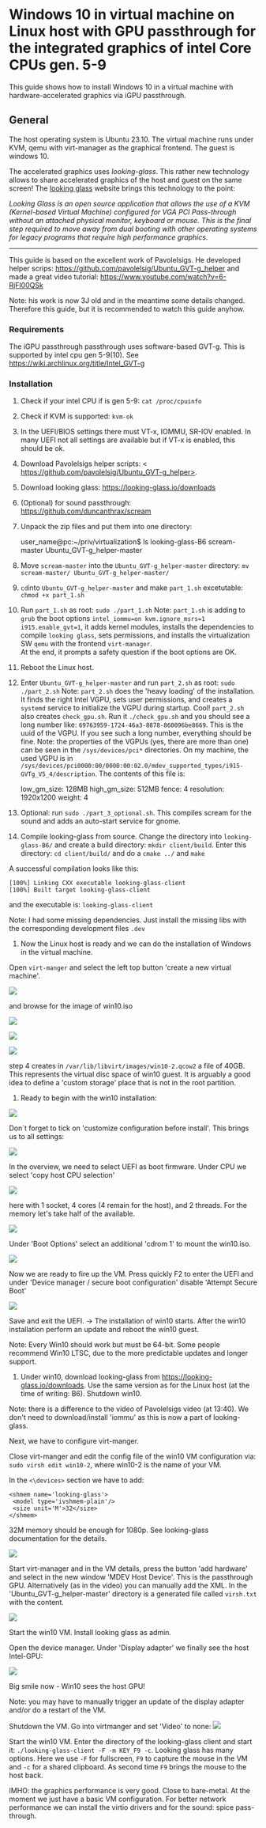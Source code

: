 Windows 10 in virtual machine on Linux host with GPU passthrough for the integrated graphics of intel Core CPUs gen. 5-9
=======================================================

This guide shows how to install Windows 10 in a virtual machine with hardware-accelerated graphics via iGPU passthrough. 

## General
The host operating system is Ubuntu 23.10. The virtual machine runs under KVM, qemu with virt-manager as the graphical frontend. The guest is windows 10.

The accelerated graphics uses _looking-glass_. This rather new technology allows to share accelerated graphics of the host and guest on the same screen! The [looking glass](https://looking-glass.io/) website brings this technology to the point: 

*Looking Glass is an open source application that allows the use of a KVM (Kernel-based Virtual Machine) configured for VGA PCI Pass-through without an attached physical monitor, keyboard or mouse. This is the final step required to move away from dual booting with other operating systems for legacy programs that require high performance graphics.*

----------------------------------------------------------- 

This guide is based on the excellent work of Pavolelsigs. He developed helper scrips: <https://github.com/pavolelsig/Ubuntu_GVT-g_helper>
and made a great video tutorial:
<https://www.youtube.com/watch?v=6-RjFl00QSk>

Note: his work is now 3J old and in the meantime some details changed. Therefore this guide, but it is recommended to watch this guide anyhow.

### Requirements
The iGPU passthrough passthrough uses software-based GVT-g. This is supported by intel cpu gen 5-9(10). See <https://wiki.archlinux.org/title/Intel_GVT-g>

### Installation

1. Check if your intel CPU if is gen 5-9: `cat /proc/cpuinfo`
1. Check if KVM is supported: `kvm-ok`
1. In the UEFI/BIOS settings there must VT-x, IOMMU, SR-IOV enabled. In many UEFI not all settings are available but if VT-x is enabled, this should be ok.
1. Download  Pavolelsigs helper scripts:
< https://github.com/pavolelsig/Ubuntu_GVT-g_helper>.
1. Download looking glass:
 <https://looking-glass.io/downloads>
1. (Optional) for sound passthrough:
 <https://github.com/duncanthrax/scream> 
1. Unpack the zip files and put them into one directory:

	user_name@pc:~/priv/virtualization$ ls
	looking-glass-B6  scream-master  Ubuntu_GVT-g_helper-master
1. Move `scream-master` into the `Ubuntu_GVT-g_helper-master` directory: `mv scream-master/ Ubuntu_GVT-g_helper-master/`

1. `cd`into `Ubuntu_GVT-g_helper-master` and make `part_1.sh` excetutable: `chmod +x part_1.sh`
1. Run `part_1.sh` as root: `sudo ./part_1.sh`
Note: `part_1.sh` is adding to `grub` the boot options `intel_iommu=on kvm.ignore_msrs=1 i915.enable_gvt=1`, it adds kernel modules, installs the dependencies to compile `looking glass`, sets permissions, and installs the virtualization SW `qemu` with the frontend `virt-manager`.		
At the end, it prompts a safety question if the boot options are OK.
1. Reboot the Linux host.
1. Enter `Ubuntu_GVT-g_helper-master` and run `part_2.sh` as root: `sudo ./part_2.sh`
Note: `part_2.sh` does the 'heavy loading' of the installation. It finds the right Intel VGPU, sets user permissions, and creates a `systemd` service to initialize the VGPU during startup. Cool!
`part_2.sh` also creates `check_gpu.sh`. Run it `./check_gpu.sh` and you should see a long number like: `69763959-1724-46a3-8878-860096be8669`. This is the uuid of the VGPU. If you see such a long number, everything should be fine.
Note: the properties of the VGPUs (yes, there are more than one) can be seen in the `/sys/devices/pci*` directories. On my machine, the used VGPU is in `/sys/devices/pci0000:00/0000:00:02.0/mdev_supported_types/i915-GVTg_V5_4/description`. The contents of this file is:
  
	low_gm_size: 128MB
	high_gm_size: 512MB
	fence: 4
	resolution: 1920x1200
	weight: 4
1. Optional: run `sudo ./part_3_optional.sh`. This compiles scream for the sound and adds an auto-start service for gnome.
1. Compile looking-glass from source.
Change the directory into `looking-glass-B6/` and create a build directory: `mkdir client/build`. Enter this directory: `cd client/build/` and do a `cmake ../` and `make`

A successful compilation looks like this: 

	[100%] Linking CXX executable looking-glass-client
	[100%] Built target looking-glass-client
and the executable is: `looking-glass-client`

Note: I had some missing dependencies. Just install the missing libs with the corresponding development files `.dev`
1. Now the Linux host is ready and we can do the installation of Windows in the virtual machine.

Open `virt-manger` and select the left top button 'create a new virtual machine'.

![](1.png)

and browse for the image of win10.iso

![](2.png)

![](3.png)

![](4.png)

step 4 creates in `/var/lib/libvirt/images/win10-2.qcow2` a file of 40GB. This represents the virtual disc space of win10 guest. It is arguably a good idea to define a 'custom storage' place that is not in the root partition.
1. Ready to begin with the win10 installation:
   
![](5.png)

Don´t forget to tick on 'customize configuration before install'. This brings us to all settings:

![](6.png)

In the overview, we need to select UEFI as boot firmware. Under CPU we select 'copy host CPU selection'

![](7.png)

here with 1 socket, 4 cores (4 remain for the host), and 2 threads. For the memory let's take half of the available.

![](8.png)

Under 'Boot Options' select an additional 'cdrom 1' to mount the win10.iso.

![](9.png)

Now we are ready to fire up the VM. 
Press quickly F2 to enter the UEFI and under 'Device manager  / secure boot configuration' disable 'Attempt Secure Boot'

![](10.png)

Save and exit the UEFI. -> The installation of win10 starts. After the win10 installation perform an update and reboot the win10 guest.

Note: Every Win10 should work but must be 64-bit. Some people recommend Win10 LTSC, due to the more predictable updates and longer support.
  
1. Under win10, download looking-glass from <https://looking-glass.io/downloads>. Use the same version as for the Linux host (at the time of writing: B6). Shutdown win10.

Note: there is a difference to the video of Pavolelsigs video (at 13:40). We don't need to download/install 'iommu' as this is now a part of looking-glass.

Next, we have to configure virt-manger.

Close virt-manger and edit the config file of the win10 VM configuration via: `sudo virsh edit win10-2`, where win10-2 is the name of your VM.
 
In the `<\devices>` section we have to add:

	<shmem name='looking-glass'>
     <model type='ivshmem-plain'/>
     <size unit='M'>32</size>
    </shmem>
32M memory should be enough for 1080p. See looking-glass documentation for the details.

![](11.png)

Start virt-manager and in the VM details, press the button 'add hardware' and select in the new window 'MDEV Host Device'. This is the passthrough GPU. Alternatively (as in the video) you can manually add the XML. In the 'Ubuntu_GVT-g_helper-master' directory is a generated file called `virsh.txt` with the content.

![](12.png)

Start the win10 VM. Install looking glass as admin.

Open the device manager. Under 'Display adapter' we finally see the host Intel-GPU:

![](13.png)

Big smile now - Win10 sees the host GPU!

Note: you may have to manually trigger an update of the display adapter and/or do a restart of the VM.

Shutdown the VM. Go into virtmanger and set 'Video' to none:
![](14.png)

Start the win10 VM. Enter the directory of the looking-glass client and start it: `./looking-glass-client -F -m KEY_F9 -c`.
Looking glass has many options. Here we use `-F` for fullscreen, `F9` to capture the mouse in the VM and `-c` for a shared clipboard. As second time `F9` brings the mouse to the host back.

IMHO: the graphics performance is very good. Close to bare-metal. At the moment we just have a basic VM configuration. For better network performance we can install the virtio drivers and for the sound: spice pass-through.  
